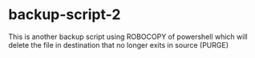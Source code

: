 # backup-script-2
This is another backup script using ROBOCOPY of powershell which will delete the file in destination that no longer exits in source (PURGE)
